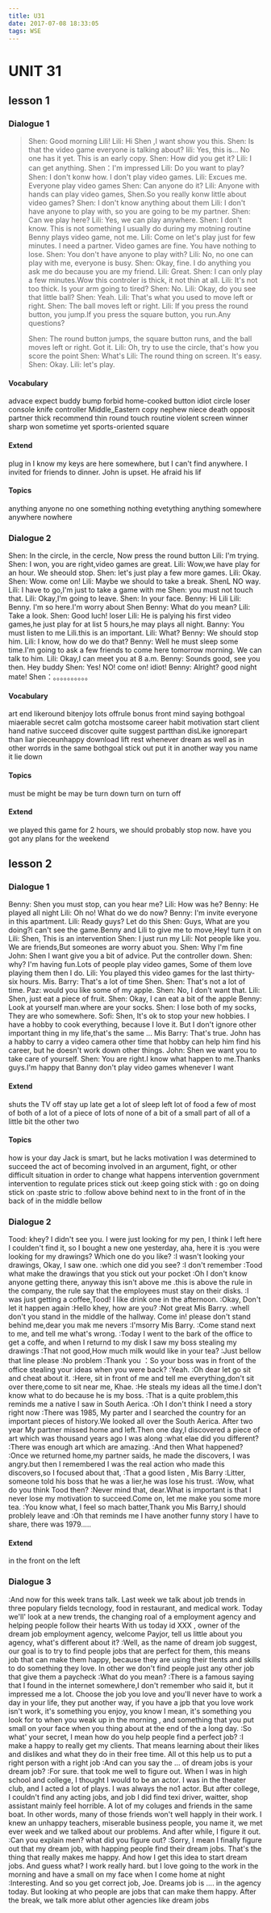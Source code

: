 ```yaml
---
title: U31
date: 2017-07-08 18:33:05
tags: WSE
---
```

# UNIT 31 
## lesson 1
### Dialogue 1
>Shen: Good morning Lili!
>Lili: Hi Shen ,I want show you this.
>Shen: Is that the video game everyone is talking about?
>lili: Yes, this is... No one has it yet. This is an early copy.
>Shen: How did you get it?
>Lili: I can get anything.
>Shen：I'm impressed
>Lili: Do you want to play?
>Shen: I don't konw how. I don't play video games.
>Lili: Excues me. Everyone play video games
>Shen: Can anyone do it?
>Lili: Anyone with hands can play video games, Shen.So you really konw little about video games?
>Shen: I don't know anything about them
>Lili: I don't have anyone to play with, so you are going to be my partner.
>Shen: Can we play here?
>Lili: Yes, we can play anywhere.
>Shen: I don't know. This is not something I usually do during my motning routine Benny plays video game, not me.
>Lili: Come on let's play just for few minutes. I need a partner. Video games are fine. You have nothing to lose.
>Shen: You don't have anyone to play with?
>Lili: No, no one can play with me, everyone is busy.
>Shen: Okay, fine. I do anything you ask me do because you are my friend.
>Lili: Great.
>Shen: I can only play a few minutes.Wow this controler is thick, it not thin at all.
>Lili: It's not too thick. Is your arm going to tired?
>Shen: No.
>Lili: Okay, do you see that little ball?
>Shen: Yeah.
>Lili: That's what you used to move left or right.
>Shen: The ball moves left or right.
>Lili: If you press the round button, you jump.If you press the square button, you run.Any questions?
>
>Shen: The round button jumps, the square button runs, and the ball moves left or right. Got it.
>Lili: Oh, try to use the circle, that's how you score the point
>Shen: What's 
>Lili: The round thing on screen. It's easy.
>Shen: Okay.
>Lili: let's play.

#### Vocabulary
advace
expect
buddy
bump
forbid
home-cooked
button
idiot
circle
loser
console
knife
controller
Middle_Eastern
copy
nephew
niece
death
opposit
partner
thick
recommend
thin
round
touch
routine
violent
screen 
winner
sharp
won
sometime
yet
sports-oriented
square

#### Extend
plug in
I know my keys are here somewhere, but I can't find anywhere. 
I invited for friends to dinner.
John is upset. He afraid his lif
#### Topics
anything
anyone 
no one
something
nothing
evetything
anything
somewhere
anywhere
nowhere

### Dialogue 2
Shen: In the circle, in the cercle, Now press the round button 
Lili: I'm trying.
Shen: I won, you are right,video games are great.
Lili: Wow,we have play for an hour. We sheould stop.
Shen: let's just play a few more games.
Lili: Okay.
Shen: Wow. come on!
Lili: Maybe we should to take a break.
ShenL NO way.
Lili: I have to go,I'm just to take a game with me 
Shen: you must not touch that.
Lili: Okay,I'm going to leave.
Shen: In your face.
Benny: Hi Lili
Lili: Benny. I'm so     here.I'm worry about Shen
Benny: What do you mean?
Lili: Take a look.
Shen: Good luch! loser
Lili: He is palying his first video games,he just play for at list 5 hours,he may plays all night.
Banny: You must listen to me Lili.this is an important. 
Lili: What?
Benny: We should stop him.
Lili: I know, how do we do that?
Benny: Well he must sleep some time.I'm going to ask a few friends to come here tomorrow morning. We can talk to him.
Lili: Okay,I can meet you at 8 a.m.
Benny: Sounds good, see you then. Hey buddy
Shen: Yes! NO! come on! idiot!
Benny: Alright? good night mate!
Shen：。。。。。。。。。。

#### Vocabulary
art
end
likeround
bitenjoy
lots offrule
bonus
front mind
saying
bothgoal
miaerable
secret
calm
gotcha
mostsome
career
habit
motivation
start
client
hand
native
succeed
discover
quite
suggest
partthan
disLike
ignorepart
than
liar
pieceunhappy
download
lift rest
whenever
dream
as well as
in other worrds
in the same bothgoal
stick out
put it in another way
you name it
lie down
#### Topics
must be
might be 
may be
turn down
turn on 
turn off

#### Extend
we played this game for 2 hours, we should probably stop now.
have you got any plans for the weekend


## lesson 2
### Dialogue 1

Benny: Shen you must stop, can you hear me?
Lili: How was he? 
Benny: He played all night
Lili: Oh no! What do we do now?
Benny: I'm invite everyone in this apartment.
Lili: Ready guys? Let do this
Shen: Guys, What are you doing?I can't see the game.Benny and Lili     to give me to move,Hey! turn it on
Lili: Shen, This is an intervention
Shen: I just run my
Lili: Not people like you. We are friends,But someones are worry abuot you.
Shen: Why I'm fine
John: Shen I want give you a bit of advice. Put the controller down.
Shen: why? I'm having fun.Lots of people play video games, Some of them love playing them then I do.
Lili: You played this video games for the last thirty-six hours.
Mis. Barry: That's a lot of time Shen.
Shen: That's not a lot of time.
Paz: would you like some of my apple.
Shen: No, I don't want that.
Lili: Shen, just eat a piece of fruit.
Shen: Okay, I can eat a bit of the apple
Benny: Look at yourself man.where are your socks.
Shen: I lose both of my socks, They are who somewhere.
Sofi: Shen, It's ok to stop your new hobbies. I have a hobby to cook everything, because I love it. But I don't ignore other important thing in my life,that's the same ...
Mis Barry: That's true. John has a habby to carry a video camera other time that hobby can help him find his career, but he doesn't work down other things.
John: Shen we want you to take care of yourself.
Shen: You are right.I know what happen to me.Thanks guys.I'm happy that Banny don't play video games whenever I want

#### Extend
shuts the TV off
stay up late
get a lot of sleep
left lot of food
a few of
most of
both of
a lot of
a piece of
lots of 
none of
a bit of
a small part of
all of
a little bit
the other two
#### Topics

how is your day
Jack is smart, but he lacks motivation
I was determined to succeed
the act of becoming involved in an argument, fight, or other difficult situation in order to change what happens
intervention
government intervention to regulate prices
stick out :keep going
stick with : go on doing
stick on :paste
stric to :follow
above
behind
next to
in the front of
in the back of
in the middle
bellow

### Dialogue 2
Tood: khey? I didn't see you. I were just looking for my pen, I think I left here I coulden't find it, so I bought a new one yesterday, aha, here it is 
:you were looking for my drawings? Which one do you like?
:I wasn't looking your drawings, Okay, I saw one.
:which one did you see?
:I don't remember
:Tood what make the drawings that you stick out your pocket
:Oh I don't know anyone getting there, anyway this isn't above me .this is above the rule in the company, the rule say that the employees must stay on their disks.
:I was just getting a coffee,Tood! I like drink one in the afternoon.
:Okay, Don't let it happen again
:Hello khey, how are you?
:Not great Mis Barry.
:whell don't you stand in the middle of the hallway. Come in! please don't stand behind me,dear you mak me nevers
:I'msorry Mis Barry.
:Come stand next to me, and tell me what's wrong.
:Today I went to the bark of the office to get a coffe, and when I returnd to my disk I saw my boss stealing my drawings
:That not good,How much milk would like in your tea?
:Just bellow that line please
:No problem
:Thank you
：So your boss was in front of the office stealing your ideas when you were back?
:Yeah.
:Oh dear let go sit and cheat about it.
:Here, sit in front of me and tell me everything,don't sit over there,come to sit near me, Khae.
:He steals my ideas all the time.I don't know what to do because he is my boss.
:That is a quite problem,this reminds me a native I saw in South Aerica.
:Oh I don't think I need a story right now
:There was 1985, My parter and I searched the country for an important pieces of history.We looked all over the South Aerica. After two year My partner missed home and left.Then one day,I discovered a piece of art which was thousand years ago I was along
:what elae did you different?
:There was enough art which are amazing.
:And then What happened?
:Once we returned home,my partner saids, he made the discovers, I was angry.but then I remembered I was the real action who made this discovers,so I focused about that,
:That a good listen , Mis Barry
:Litter, someone told his boss that he was a lier,he was lose his trust.
:Wow, what do you think Tood then?
:Never mind that, dear.What is important is that I never lose my motivation to succeed.Come on, let me make you some more tea.
:You know what, I feel so mach batter,Thank you Mis Barry,I should problely leave and
:Oh that reminds me I have another funny story I have to share, there was 1979.....

#### Extend
 in the front on the left


### Dialogue 3

:And now for this week trans talk. Last week we talk about job trends in three populary fields tecnology, food in restaurant, and medical work. Today we'll' look at a new trends, the changing roal of a employment agency and helping people follow their hearts 
With us today id XXX , owner of the dream job employment agency, welcome Payjor, tell us little about you agency, what's different about it?
:Well, as the name of dream job suggest, our goal is to try to find people jobs that are perfect for them, this means job that can make them happy, because they are using their tlents and skills to do something they love. In other we don't find people just any other job that give them a paycheck
:What do you mean?
:There is a famous saying that I found in the internet somewhere,I don't remember who said it, but it impressed me a lot. Choose the job you love and you'll never have to work a day in your life, they put another way, if you have a jpb that you love work isn't work, it's something you enjoy, you know I mean, it's something you look for to when you weak up in the morning , and something that you put small on your face when you thing about at the end of the a long day.
:So what' your secret, I mean how do you help people find a perfect job?
:I make a happy to really get my clients. That means learning about their likes and dislikes and what they do in their free time. All ot this help us to put a right person with a right job
:And can you say the ... of dream jobs is your dream job?
:For sure. that took me well to figure out. When I was in high school and college, I thought I would to be an actor. I was in the theater club, and I acted a lot of plays. I was always the no1 actor. But after college, I couldn't find any acting jobs, and job I did find texi driver, waitter, shop assistant mainly feel horrible. A lot of my coluges and friends in the same boat. In other words, many of those friends won't well happly in their work. I knew an unhappy teachers, miserable business people, you name it, we met ever week and we talked about our problems. And after while, I figure it out.
:Can you explain men? what did you figure out?
:Sorry, I mean I finally figure  out that my dream job, with happing people find their dream jobs. That's the thing that really makes me happy. And how I get this idea to start dream jobs. And guess what? I work really hard. but I love going to the work in the morning and have a small on my face when I come home at night
:Interesting. And so you get correct job, Joe. Dreams job is .... in the agency today. But looking at who people are jobs that can make them happy. After the break, we talk more ablut other agencies like dream jobs
